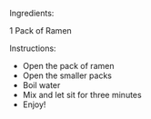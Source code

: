 Ingredients:

1 Pack of Ramen

Instructions:

* Open the pack of ramen
* Open the smaller packs
* Boil water
* Mix and let sit for three minutes
* Enjoy!
